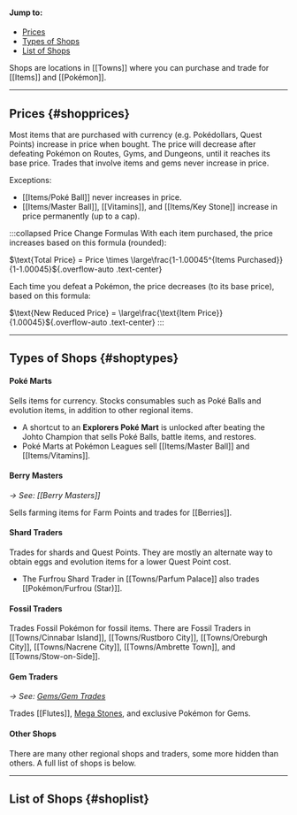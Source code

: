 #### Jump to:
* [Prices](#shopprices)
* [Types of Shops](#shoptypes)
* [List of Shops](#shoplist)

Shops are locations in [[Towns]] where you can purchase and trade for [[Items]] and [[Pokémon]].

---

## Prices {#shopprices}
Most items that are purchased with currency (e.g. Pokédollars, Quest Points) increase in price when bought. The price will decrease after defeating Pokémon on Routes, Gyms, and Dungeons, until it reaches its base price. Trades that involve items and gems never increase in price.

Exceptions:
- [[Items/Poké Ball]] never increases in price.
- [[Items/Master Ball]], [[Vitamins]], and [[Items/Key Stone]] increase in price permanently (up to a cap).


:::collapsed Price Change Formulas
With each item purchased, the price increases based on this formula (rounded):

$\text{Total Price} =  Price \times \large\frac{1-1.00045^{Items Purchased}}{1-1.00045}${.overflow-auto .text-center}

Each time you defeat a Pokémon, the price decreases (to its base price), based on this formula:

$\text{New Reduced Price} =  \large\frac{\text{Item Price}}{1.00045}${.overflow-auto .text-center}
:::

----

## Types of Shops {#shoptypes}
#### Poké Marts

Sells items for currency. Stocks consumables such as Poké Balls and evolution items, in addition to other regional items.

- A shortcut to an **Explorers Poké Mart** is unlocked after beating the Johto Champion that sells Poké Balls, battle items, and restores.
- Poké Marts at Pokémon Leagues sell [[Items/Master Ball]] and [[Items/Vitamins]].

#### Berry Masters
*→ See: [[Berry Masters]]*

Sells farming items for Farm Points and trades for [[Berries]].

#### Shard Traders
Trades for shards and Quest Points. They are mostly an alternate way to obtain eggs and evolution items for a lower Quest Point cost.

- The Furfrou Shard Trader in [[Towns/Parfum Palace]] also trades [[Pokémon/Furfrou (Star)]].

#### Fossil Traders
Trades Fossil Pokémon for fossil items. There are Fossil Traders in [[Towns/Cinnabar Island]], [[Towns/Rustboro City]], [[Towns/Oreburgh City]], [[Towns/Nacrene City]], [[Towns/Ambrette Town]], and [[Towns/Stow-on-Side]].

#### Gem Traders
*→ See: [Gems/Gem Trades](#!Gems#trades)*

Trades [[Flutes]], [Mega Stones](#!Mega_Pokémon), and exclusive Pokémon for Gems.

#### Other Shops
There are many other regional shops and traders, some more hidden than others. A full list of shops is below.

----

## List of Shops {#shoplist}